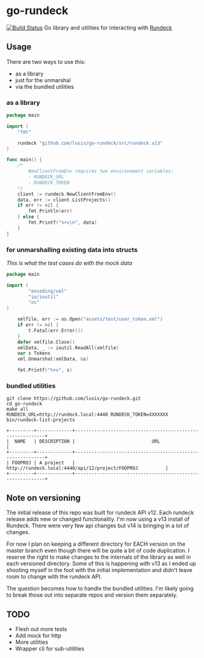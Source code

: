 # go-rundeck
[![Build Status](https://travis-ci.org/lusis/go-rundeck.svg?branch=master)](https://travis-ci.org/lusis/go-rundeck)
Go library and utilities for interacting with [Rundeck](http://rundeck.org)

## Usage
There are two ways to use this:
- as a library
- just for the unmarshal
- via the bundled utilities

### as a library
```go
package main

import (
	"fmt"

	rundeck "github.com/lusis/go-rundeck/src/rundeck.v13"
)

func main() {
	/*
		NewClientFromEnv requires two environement variables:
		- RUNDECK_URL
		- RUNDECK_TOKEN
	*/
	client := rundeck.NewClientFromEnv()
	data, err := client.ListProjects()
	if err != nil {
		fmt.Println(err)
	} else {
		fmt.Printf("%+v\n", data)
	}
}
```

### for unmarshalling existing data into structs
_This is what the test cases do with the mock data_

```go
package main

import (
        "encoding/xml"
        "io/ioutil"
        "os"
)

	xmlfile, err := os.Open("assets/test/user_token.xml")
	if err != nil {
		t.Fatal(err.Error())
	}
	defer xmlfile.Close()
	xmlData, _ := ioutil.ReadAll(xmlfile)
	var s Tokens
	xml.Unmarshal(xmlData, &s)

	fmt.Printf("%+v", s)
```

### bundled utilities
```
git clone https://github.com/lusis/go-rundeck.git
cd go-rundeck
make all
RUNDECK_URL=http://rundeck.local:4440 RUNDECK_TOKEN=XXXXXXX bin/rundeck-list-projects
```

```
+---------+-------------+-----------------------------------------------------------+
|  NAME   | DESCRIPTION |                            URL                            |
+---------+-------------+-----------------------------------------------------------+
| FOOPROJ | A project   | http://rundeck.local:4440/api/12/project/FOOPROJ          |
+---------+-------------+-----------------------------------------------------------+
```

## Note on versioning
The initial release of this repo was built for rundeck API v12. Each rundeck release adds new or changed functionality.
I'm now using a v13 install of Rundeck. There were very few api changes but v14 is bringing in a lot of changes.

For now I plan on keeping a different directory for EACH version on the master branch even though there will be quite a bit of code duplication. I reserve the right to make changes to the internals of the library as well in each versioned directory. Some of this is happening with v13 as I ended up shooting myself in the foot with the initial implementation and didn't leave room to change with the rundeck API.

The question becomes how to handle the bundled utilities. I'm likely going to break those out into separate repos and version them separately.

## TODO
- Flesh out more tests
- Add mock for http
- More utilities
- Wrapper cli for sub-utilities

